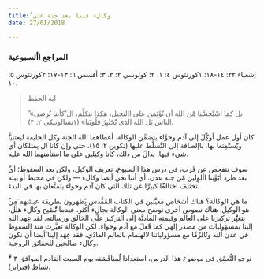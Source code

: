 ```yaml
---
title: َّوكالء فيما بعد جنة عدن
date: 27/01/2018

---
```


### المراجع األسبوعية
إشعياء ٢٢: ١٤-١٨؛  ١كورنثوس ٤: ١، ٢؛ كولوسي ٢: ٢، ٣؛ أفسس ٦: ١٣-١٧؛ ٢كورنثوس ٥: ١٠.

> <p>آية الحفظ</p>
> ْ «بل كما اسُتْحِسَّنِا مْن الله أن نُؤَتَمن على اإلنجيل، هكذا نتكلَّم، ال ْكأننا نُرِضي الناس بَل الله الذي يَْخَتُبِرُ قلُوبََنا» (١تسالونيكي ۲: ۴).

َّكان أول عمل أوكَِّلَ إلى آدم وحوَّاء يتضمَّن الوكالة. أعطاهما الله الجنة وكل الخليقة ليعتنيا ويَْستَْمِتعا بها، باإلضافة إلى التََّسلَّط عليها (تكوين ۲: ١٥)، حتى وإن كانا ال يمتلكان أي شيء فيها. بدالً من ذلك، كانا وكيلين على ما استأمنهما الله عليه.

َّسوف نتفحص عن قُرب، في درس هذا األسبوع، تعريف الوكيل، ولكن بعد السقوط؛ أي بعد طرد أبََوَّينا األوِلين مًن جنة عدن. أي أننا نحن أيضا وكالء — ولكن في محيط أو بيئة تختلف اختالفًًا كبيرَّا عن تلك التي كان آدم وحواء يتمتَّعان بها في البدء.

ُما هي الوكالة؟ هناك أشخاص معيَُّنين في الكتاب المَقَّدس يُِظهرون بطريقة عيشهم َمِن هو الوكيل. هناك نصوص أخرى توضح معنى الوكالة بجالٍء أكثر. عندما نُْصًبِح وكالء هلل، يتغيَِّّر تركيزنا على العالم وقيمته الماديََّة إلى التركيز على الخالق ورسالته. لقد عِهد ِالله إلينا بمسؤوليات من مصدر إلهي كما فََعلَ مع آدم وحواء. لكن الوكالة تغيَّرت منذ السقوط في عدن ألنه وتَُالزًمِّا مع مسؤولياتنا لالهتمام بالعالم المادُي، فقد عِهَد إلينا ًأيضا أن نكون وكالء صالحين للحقائق الروحية.

َّ* نرجو التُّعمًق في موضوع هذا الدرس، استعدادا لُِمناقَشته يوم السبت القادم الموافق ٣ شباط (فبراير). 